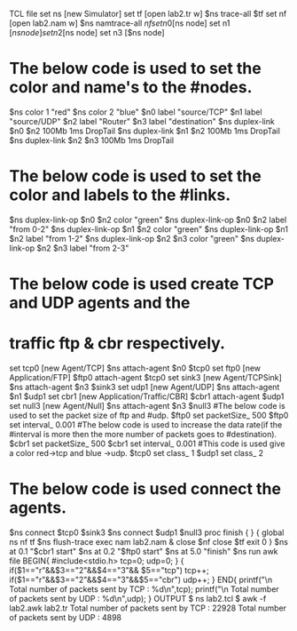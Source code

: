TCL file
set ns [new Simulator]
set tf [open lab2.tr w]
$ns trace-all $tf
set nf [open lab2.nam w]
$ns namtrace-all $nf
set n0 [$ns node]
set n1 [$ns node]
set n2 [$ns node]
set n3 [$ns node]
# The below code is used to set the color and name's to the #nodes.
$ns color 1 "red"
$ns color 2 "blue"
$n0 label "source/TCP"
$n1 label "source/UDP"
$n2 label "Router"
$n3 label "destination"
$ns duplex-link $n0 $n2 100Mb 1ms DropTail
$ns duplex-link $n1 $n2 100Mb 1ms DropTail
$ns duplex-link $n2 $n3 100Mb 1ms DropTail
# The below code is used to set the color and labels to the #links.
$ns duplex-link-op $n0 $n2 color "green"
$ns duplex-link-op $n0 $n2 label "from 0-2"
$ns duplex-link-op $n1 $n2 color "green"
$ns duplex-link-op $n1 $n2 label "from 1-2"
$ns duplex-link-op $n2 $n3 color "green"
$ns duplex-link-op $n2 $n3 label "from 2-3"
# The below code is used create TCP and UDP agents and the 
# traffic ftp & cbr respectively.
set tcp0 [new Agent/TCP]
$ns attach-agent $n0 $tcp0
set ftp0 [new Application/FTP]
$ftp0 attach-agent $tcp0
set sink3 [new Agent/TCPSink]
$ns attach-agent $n3 $sink3
set udp1 [new Agent/UDP]
$ns attach-agent $n1 $udp1
set cbr1 [new Application/Traffic/CBR]
$cbr1 attach-agent $udp1
set null3 [new Agent/Null]
$ns attach-agent $n3 $null3
#The below code is used to set the packet size of ftp and #udp.
$ftp0 set packetSize_ 500
$ftp0 set interval_ 0.001
#The below code is used to increase the data rate(if the #interval is more then the more 
number of packets goes to #destination).
$cbr1 set packetSize_ 500
$cbr1 set interval_ 0.001
#This code is used give a color red->tcp and blue ->udp.
$tcp0 set class_ 1
$udp1 set class_ 2
# The below code is used connect the agents.
$ns connect $tcp0 $sink3
$ns connect $udp1 $null3
proc finish { } {
global ns nf tf
$ns flush-trace
exec nam lab2.nam & 
close $nf
close $tf
exit 0
}
$ns at 0.1 "$cbr1 start"
$ns at 0.2 "$ftp0 start"
$ns at 5.0 "finish"
$ns run
awk file
BEGIN{
#include<stdio.h>
tcp=0;
udp=0;
}
{
 if($1=="r"&&$3=="2"&&$4=="3"&& $5=="tcp")
 tcp++;
 if($1=="r"&&$3=="2"&&$4=="3"&&$5=="cbr")
 udp++;
}
END{
printf("\n Total number of packets sent by TCP : %d\n",tcp);
printf("\n Total number of packets sent by UDP : %d\n",udp);
}
OUTPUT
$ ns lab2.tcl
$ awk -f lab2.awk lab2.tr
Total number of packets sent by TCP : 22928
Total number of packets sent by UDP : 4898
